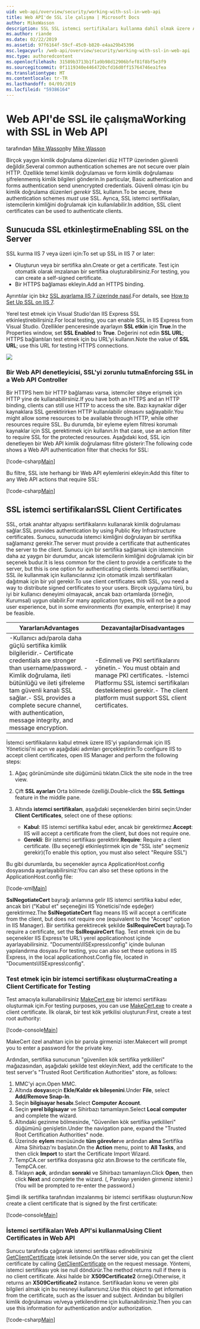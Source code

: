 ```yaml
---
uid: web-api/overview/security/working-with-ssl-in-web-api
title: Web API'de SSL ile çalışma | Microsoft Docs
author: MikeWasson
description: SSL SSL istemci sertifikaları kullanma dahil olmak üzere ASP.NET Web API ile kullanma işlemi gösterilmektedir.
ms.author: riande
ms.date: 02/22/2019
ms.assetid: 97f6164f-59cf-45c0-b820-e4aa29b45396
msc.legacyurl: /web-api/overview/security/working-with-ssl-in-web-api
msc.type: authoredcontent
ms.openlocfilehash: 31589b3713b1f1a9b98d12906bfef81f8bf5e3f9
ms.sourcegitcommit: 0f1119340e4464720cfd16d0ff15764746ea1fea
ms.translationtype: MT
ms.contentlocale: tr-TR
ms.lasthandoff: 04/09/2019
ms.locfileid: "59386164"
---
```

# <a name="working-with-ssl-in-web-api"></a><span data-ttu-id="199e0-103">Web API'de SSL ile çalışma</span><span class="sxs-lookup"><span data-stu-id="199e0-103">Working with SSL in Web API</span></span>

<span data-ttu-id="199e0-104">tarafından [Mike Wasson](https://github.com/MikeWasson)</span><span class="sxs-lookup"><span data-stu-id="199e0-104">by [Mike Wasson](https://github.com/MikeWasson)</span></span>

<span data-ttu-id="199e0-105">Birçok yaygın kimlik doğrulama düzenleri düz HTTP üzerinden güvenli değildir.</span><span class="sxs-lookup"><span data-stu-id="199e0-105">Several common authentication schemes are not secure over plain HTTP.</span></span> <span data-ttu-id="199e0-106">Özellikle temel kimlik doğrulaması ve form kimlik doğrulaması şifrelenmemiş kimlik bilgileri gönderin.</span><span class="sxs-lookup"><span data-stu-id="199e0-106">In particular, Basic authentication and forms authentication send unencrypted credentials.</span></span> <span data-ttu-id="199e0-107">Güvenli olması için bu kimlik doğrulama düzenleri *gerekir* SSL kullanın.</span><span class="sxs-lookup"><span data-stu-id="199e0-107">To be secure, these authentication schemes *must* use SSL.</span></span> <span data-ttu-id="199e0-108">Ayrıca, SSL istemci sertifikaları, istemcilerin kimliğini doğrulamak için kullanılabilir.</span><span class="sxs-lookup"><span data-stu-id="199e0-108">In addition, SSL client certificates can be used to authenticate clients.</span></span>

## <a name="enabling-ssl-on-the-server"></a><span data-ttu-id="199e0-109">Sunucuda SSL etkinleştirme</span><span class="sxs-lookup"><span data-stu-id="199e0-109">Enabling SSL on the Server</span></span>

<span data-ttu-id="199e0-110">SSL kurma IIS 7 veya üzeri için:</span><span class="sxs-lookup"><span data-stu-id="199e0-110">To set up SSL in IIS 7 or later:</span></span>

- <span data-ttu-id="199e0-111">Oluşturun veya bir sertifika alın.</span><span class="sxs-lookup"><span data-stu-id="199e0-111">Create or get a certificate.</span></span> <span data-ttu-id="199e0-112">Test için otomatik olarak imzalanan bir sertifika oluşturabilirsiniz.</span><span class="sxs-lookup"><span data-stu-id="199e0-112">For testing, you can create a self-signed certificate.</span></span>
- <span data-ttu-id="199e0-113">Bir HTTPS bağlaması ekleyin.</span><span class="sxs-lookup"><span data-stu-id="199e0-113">Add an HTTPS binding.</span></span>

<span data-ttu-id="199e0-114">Ayrıntılar için bkz [SSL ayarlama IIS 7 üzerinde nasıl](https://www.iis.net/learn/manage/configuring-security/how-to-set-up-ssl-on-iis).</span><span class="sxs-lookup"><span data-stu-id="199e0-114">For details, see [How to Set Up SSL on IIS 7](https://www.iis.net/learn/manage/configuring-security/how-to-set-up-ssl-on-iis).</span></span>

<span data-ttu-id="199e0-115">Yerel test etmek için Visual Studio'dan IIS Express SSL etkinleştirebilirsiniz.</span><span class="sxs-lookup"><span data-stu-id="199e0-115">For local testing, you can enable SSL in IIS Express from Visual Studio.</span></span> <span data-ttu-id="199e0-116">Özellikler penceresinde ayarlayın **SSL etkin** için **True**.</span><span class="sxs-lookup"><span data-stu-id="199e0-116">In the Properties window, set **SSL Enabled** to **True**.</span></span> <span data-ttu-id="199e0-117">Değerini not edin **SSL URL**; HTTPS bağlantıları test etmek için bu URL'yi kullanın.</span><span class="sxs-lookup"><span data-stu-id="199e0-117">Note the value of **SSL URL**; use this URL for testing HTTPS connections.</span></span>

![](working-with-ssl-in-web-api/_static/image1.png)

### <a name="enforcing-ssl-in-a-web-api-controller"></a><span data-ttu-id="199e0-118">Bir Web API denetleyicisi, SSL'yi zorunlu tutma</span><span class="sxs-lookup"><span data-stu-id="199e0-118">Enforcing SSL in a Web API Controller</span></span>

<span data-ttu-id="199e0-119">Bir HTTPS hem bir HTTP bağlaması varsa, istemciler siteye erişmek için HTTP yine de kullanabilirsiniz.</span><span class="sxs-lookup"><span data-stu-id="199e0-119">If you have both an HTTPS and an HTTP binding, clients can still use HTTP to access the site.</span></span> <span data-ttu-id="199e0-120">Bazı kaynaklar diğer kaynaklara SSL gerektirirken HTTP kullanılabilir olmasını sağlayabilir.</span><span class="sxs-lookup"><span data-stu-id="199e0-120">You might allow some resources to be available through HTTP, while other resources require SSL.</span></span> <span data-ttu-id="199e0-121">Bu durumda, bir eyleme eylem filtresi korumalı kaynaklar için SSL gerektirmek için kullanın.</span><span class="sxs-lookup"><span data-stu-id="199e0-121">In that case, use an action filter to require SSL for the protected resources.</span></span> <span data-ttu-id="199e0-122">Aşağıdaki kod, SSL için denetleyen bir Web API kimlik doğrulaması filtre gösterir:</span><span class="sxs-lookup"><span data-stu-id="199e0-122">The following code shows a Web API authentication filter that checks for SSL:</span></span>

[!code-csharp[Main](working-with-ssl-in-web-api/samples/sample1.cs)]

<span data-ttu-id="199e0-123">Bu filtre, SSL iste herhangi bir Web API eylemlerini ekleyin:</span><span class="sxs-lookup"><span data-stu-id="199e0-123">Add this filter to any Web API actions that require SSL:</span></span>

[!code-csharp[Main](working-with-ssl-in-web-api/samples/sample2.cs)]

## <a name="ssl-client-certificates"></a><span data-ttu-id="199e0-124">SSL istemci sertifikaları</span><span class="sxs-lookup"><span data-stu-id="199e0-124">SSL Client Certificates</span></span>

<span data-ttu-id="199e0-125">SSL, ortak anahtar altyapısı sertifikalarını kullanarak kimlik doğrulaması sağlar.</span><span class="sxs-lookup"><span data-stu-id="199e0-125">SSL provides authentication by using Public Key Infrastructure certificates.</span></span> <span data-ttu-id="199e0-126">Sunucu, sunucuda istemci kimliğini doğrulayan bir sertifika sağlamanız gerekir.</span><span class="sxs-lookup"><span data-stu-id="199e0-126">The server must provide a certificate that authenticates the server to the client.</span></span> <span data-ttu-id="199e0-127">Sunucu için bir sertifika sağlamak için istemcinin daha az yaygın bir durumdur, ancak istemcilerin kimliğini doğrulamak için bir seçenek budur.</span><span class="sxs-lookup"><span data-stu-id="199e0-127">It is less common for the client to provide a certificate to the server, but this is one option for authenticating clients.</span></span> <span data-ttu-id="199e0-128">İstemci sertifikaları, SSL ile kullanmak için kullanıcılarınız için otomatik imzalı sertifikaları dağıtmak için bir yol gerekir.</span><span class="sxs-lookup"><span data-stu-id="199e0-128">To use client certificates with SSL, you need a way to distribute signed certificates to your users.</span></span> <span data-ttu-id="199e0-129">Birçok uygulama türü, bu iyi bir kullanıcı deneyimi olmayacak, ancak bazı ortamlarda (örneğin, Kurumsal) uygun olabilir.</span><span class="sxs-lookup"><span data-stu-id="199e0-129">For many application types, this will not be a good user experience, but in some environments (for example, enterprise) it may be feasible.</span></span>

| <span data-ttu-id="199e0-130">Yararları</span><span class="sxs-lookup"><span data-stu-id="199e0-130">Advantages</span></span> | <span data-ttu-id="199e0-131">Dezavantajlar</span><span class="sxs-lookup"><span data-stu-id="199e0-131">Disadvantages</span></span> |
| --- | --- |
| <span data-ttu-id="199e0-132">-Kullanıcı adı/parola daha güçlü sertifika kimlik bilgileridir.</span><span class="sxs-lookup"><span data-stu-id="199e0-132">- Certificate credentials are stronger than username/password.</span></span> <span data-ttu-id="199e0-133">-Kimlik doğrulama, ileti bütünlüğü ve ileti şifreleme tam güvenli kanalı SSL sağlar.</span><span class="sxs-lookup"><span data-stu-id="199e0-133">- SSL provides a complete secure channel, with authentication, message integrity, and message encryption.</span></span> | <span data-ttu-id="199e0-134">-Edinmeli ve PKI sertifikalarını yönetin.</span><span class="sxs-lookup"><span data-stu-id="199e0-134">- You must obtain and manage PKI certificates.</span></span> <span data-ttu-id="199e0-135">-İstemci Platformu SSL istemci sertifikaları desteklemesi gerekir.</span><span class="sxs-lookup"><span data-stu-id="199e0-135">- The client platform must support SSL client certificates.</span></span> |

<span data-ttu-id="199e0-136">İstemci sertifikalarını kabul etmek üzere IIS'yi yapılandırmak için IIS Yöneticisi'ni açın ve aşağıdaki adımları gerçekleştirin:</span><span class="sxs-lookup"><span data-stu-id="199e0-136">To configure IIS to accept client certificates, open IIS Manager and perform the following steps:</span></span>

1. <span data-ttu-id="199e0-137">Ağaç görünümünde site düğümünü tıklatın.</span><span class="sxs-lookup"><span data-stu-id="199e0-137">Click the site node in the tree view.</span></span>
2. <span data-ttu-id="199e0-138">Çift **SSL ayarları** Orta bölmede özelliği.</span><span class="sxs-lookup"><span data-stu-id="199e0-138">Double-click the **SSL Settings** feature in the middle pane.</span></span>
3. <span data-ttu-id="199e0-139">Altında **istemci sertifikaları**, aşağıdaki seçeneklerden birini seçin:</span><span class="sxs-lookup"><span data-stu-id="199e0-139">Under **Client Certificates**, select one of these options:</span></span> 

    - <span data-ttu-id="199e0-140">**Kabul**: IIS istemci sertifika kabul eder, ancak bir gerektirmez.</span><span class="sxs-lookup"><span data-stu-id="199e0-140">**Accept**: IIS will accept a certificate from the client, but does not require one.</span></span>
    - <span data-ttu-id="199e0-141">**Gerekli**: Bir istemci sertifikası gerektirir.</span><span class="sxs-lookup"><span data-stu-id="199e0-141">**Require**: Require a client certificate.</span></span> <span data-ttu-id="199e0-142">(Bu seçeneği etkinleştirmek için de "SSL iste" seçmeniz gerekir)</span><span class="sxs-lookup"><span data-stu-id="199e0-142">(To enable this option, you must also select "Require SSL")</span></span>

<span data-ttu-id="199e0-143">Bu gibi durumlarda, bu seçenekler ayrıca ApplicationHost.config dosyasında ayarlayabilirsiniz:</span><span class="sxs-lookup"><span data-stu-id="199e0-143">You can also set these options in the ApplicationHost.config file:</span></span>

[!code-xml[Main](working-with-ssl-in-web-api/samples/sample3.xml)]

<span data-ttu-id="199e0-144">**SslNegotiateCert** bayrağı anlamına gelir IIS istemci sertifika kabul eder, ancak biri ("Kabul et" seçeneğini IIS Yöneticisi'nde eşdeğer) gerektirmez.</span><span class="sxs-lookup"><span data-stu-id="199e0-144">The **SslNegotiateCert** flag means IIS will accept a certificate from the client, but does not require one (equivalent to the "Accept" option in IIS Manager).</span></span> <span data-ttu-id="199e0-145">Bir sertifika gerektirecek şekilde **SslRequireCert** bayrağı.</span><span class="sxs-lookup"><span data-stu-id="199e0-145">To require a certificate, set the **SslRequireCert** flag.</span></span> <span data-ttu-id="199e0-146">Test etmek için de bu seçenekler IIS Express'te URL'i yerel applicationhost içinde ayarlayabilirsiniz. "Documents\IISExpress\config" içinde bulunan yapılandırma dosyası.</span><span class="sxs-lookup"><span data-stu-id="199e0-146">For testing, you can also set these options in IIS Express, in the local applicationhost.Config file, located in "Documents\IISExpress\config".</span></span>

### <a name="creating-a-client-certificate-for-testing"></a><span data-ttu-id="199e0-147">Test etmek için bir istemci sertifikası oluşturma</span><span class="sxs-lookup"><span data-stu-id="199e0-147">Creating a Client Certificate for Testing</span></span>

<span data-ttu-id="199e0-148">Test amacıyla kullanabilirsiniz [MakeCert.exe](/windows/desktop/SecCrypto/makecert) bir istemci sertifikası oluşturmak için.</span><span class="sxs-lookup"><span data-stu-id="199e0-148">For testing purposes, you can use [MakeCert.exe](/windows/desktop/SecCrypto/makecert) to create a client certificate.</span></span> <span data-ttu-id="199e0-149">İlk olarak, bir test kök yetkilisi oluşturun:</span><span class="sxs-lookup"><span data-stu-id="199e0-149">First, create a test root authority:</span></span>

[!code-console[Main](working-with-ssl-in-web-api/samples/sample4.cmd)]

<span data-ttu-id="199e0-150">MakeCert özel anahtarı için bir parola girmenizi ister.</span><span class="sxs-lookup"><span data-stu-id="199e0-150">Makecert will prompt you to enter a password for the private key.</span></span>

<span data-ttu-id="199e0-151">Ardından, sertifika sunucunun "güvenilen kök sertifika yetkilileri" mağazasından, aşağıdaki şekilde test ekleyin:</span><span class="sxs-lookup"><span data-stu-id="199e0-151">Next, add the certificate to the test server's "Trusted Root Certification Authorities" store, as follows:</span></span>

1. <span data-ttu-id="199e0-152">MMC'yi açın.</span><span class="sxs-lookup"><span data-stu-id="199e0-152">Open MMC.</span></span>
2. <span data-ttu-id="199e0-153">Altında **dosya**seçin **Ekle/Kaldır ek bileşenini**.</span><span class="sxs-lookup"><span data-stu-id="199e0-153">Under **File**, select **Add/Remove Snap-In**.</span></span>
3. <span data-ttu-id="199e0-154">Seçin **bilgisayar hesabı**.</span><span class="sxs-lookup"><span data-stu-id="199e0-154">Select **Computer Account**.</span></span>
4. <span data-ttu-id="199e0-155">Seçin **yerel bilgisayar** ve Sihirbazı tamamlayın.</span><span class="sxs-lookup"><span data-stu-id="199e0-155">Select **Local computer** and complete the wizard.</span></span>
5. <span data-ttu-id="199e0-156">Altındaki gezinme bölmesinde, "Güvenilen kök sertifika yetkilileri" düğümünü genişletin.</span><span class="sxs-lookup"><span data-stu-id="199e0-156">Under the navigation pane, expand the "Trusted Root Certification Authorities" node.</span></span>
6. <span data-ttu-id="199e0-157">Üzerinde **eylem** menüsünde **tüm görevler**ve ardından **alma** Sertifika Alma Sihirbazı'nı başlatın.</span><span class="sxs-lookup"><span data-stu-id="199e0-157">On the **Action** menu, point to **All Tasks**, and then click **Import** to start the Certificate Import Wizard.</span></span>
7. <span data-ttu-id="199e0-158">TempCA.cer sertifika dosyasına göz atın.</span><span class="sxs-lookup"><span data-stu-id="199e0-158">Browse to the certificate file, TempCA.cer.</span></span>
8. <span data-ttu-id="199e0-159">Tıklayın **açık**, ardından **sonraki** ve Sihirbazı tamamlayın.</span><span class="sxs-lookup"><span data-stu-id="199e0-159">Click **Open**, then click **Next** and complete the wizard.</span></span> <span data-ttu-id="199e0-160">(, Parolayı yeniden girmeniz istenir.)</span><span class="sxs-lookup"><span data-stu-id="199e0-160">(You will be prompted to re-enter the password.)</span></span>

<span data-ttu-id="199e0-161">Şimdi ilk sertifika tarafından imzalanmış bir istemci sertifikası oluşturun:</span><span class="sxs-lookup"><span data-stu-id="199e0-161">Now create a client certificate that is signed by the first certificate:</span></span>

[!code-console[Main](working-with-ssl-in-web-api/samples/sample5.cmd)]

### <a name="using-client-certificates-in-web-api"></a><span data-ttu-id="199e0-162">İstemci sertifikaları Web API'si kullanma</span><span class="sxs-lookup"><span data-stu-id="199e0-162">Using Client Certificates in Web API</span></span>

<span data-ttu-id="199e0-163">Sunucu tarafında çağırarak istemci sertifikası edinebilirsiniz [GetClientCertificate](https://msdn.microsoft.com/library/system.net.http.httprequestmessageextensions.getclientcertificate.aspx) istek iletisinde.</span><span class="sxs-lookup"><span data-stu-id="199e0-163">On the server side, you can get the client certificate by calling [GetClientCertificate](https://msdn.microsoft.com/library/system.net.http.httprequestmessageextensions.getclientcertificate.aspx) on the request message.</span></span> <span data-ttu-id="199e0-164">Yöntemi, istemci sertifikası yok ise null döndürür.</span><span class="sxs-lookup"><span data-stu-id="199e0-164">The method returns null if there is no client certificate.</span></span> <span data-ttu-id="199e0-165">Aksi halde bir **X509Certificate2** örneği.</span><span class="sxs-lookup"><span data-stu-id="199e0-165">Otherwise, it returns an **X509Certificate2** instance.</span></span> <span data-ttu-id="199e0-166">Sertifikadan konu ve veren gibi bilgileri almak için bu nesneyi kullanırsınız.</span><span class="sxs-lookup"><span data-stu-id="199e0-166">Use this object to get information from the certificate, such as the issuer and subject.</span></span> <span data-ttu-id="199e0-167">Ardından bu bilgileri kimlik doğrulaması ve/veya yetkilendirme için kullanabilirsiniz.</span><span class="sxs-lookup"><span data-stu-id="199e0-167">Then you can use this information for authentication and/or authorization.</span></span>

[!code-csharp[Main](working-with-ssl-in-web-api/samples/sample6.cs)]
